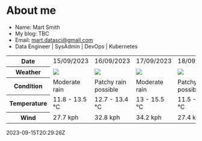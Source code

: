 # About me

- Name: Mart Smith
- My blog: TBC
- Email: [mart.datasci@gmail.com](mailto:mart.datasci6@gmail.com)
- Data Engineer | SysAdmin | DevOps | Kubernetes


<table>
    <tr>
        <th>Date</th>
        <td>15/09/2023</td><td>16/09/2023</td><td>17/09/2023</td><td>18/09/2023</td><td>19/09/2023</td><td>20/09/2023</td><td>21/09/2023</td>
    </tr>
    <tr>
        <th>Weather</th>
        <td><img src="https://cdn.weatherapi.com/weather/64x64/day/302.png"/></td><td><img src="https://cdn.weatherapi.com/weather/64x64/day/176.png"/></td><td><img src="https://cdn.weatherapi.com/weather/64x64/day/302.png"/></td><td><img src="https://cdn.weatherapi.com/weather/64x64/day/176.png"/></td><td><img src="https://cdn.weatherapi.com/weather/64x64/day/302.png"/></td><td><img src="https://cdn.weatherapi.com/weather/64x64/day/176.png"/></td><td><img src="https://cdn.weatherapi.com/weather/64x64/day/176.png"/></td>
    </tr>
    <tr>
        <th>Condition</th>
        <td width="200px">Moderate rain</td><td width="200px">Patchy rain possible</td><td width="200px">Moderate rain</td><td width="200px">Patchy rain possible</td><td width="200px">Moderate rain</td><td width="200px">Patchy rain possible</td><td width="200px">Patchy rain possible</td>
    </tr>
    <tr>
        <th>Temperature</th>
        <td>11.8 -  13.5 °C</td><td>12.7 -  13.4 °C</td><td>13 -  15.5 °C</td><td>11.5 -  15.5 °C</td><td>9.6 -  14.8 °C</td><td>10.6 -  15.1 °C</td><td>9.4 -  13.8 °C</td>
    </tr>
    <tr>
        <th>Wind</th>
        <td>27.7 kph</td><td>32.8 kph</td><td>34.2 kph</td><td>27.4 kph</td><td>33.1 kph</td><td>25.2 kph</td><td>27.7 kph</td>
    </tr>
</table>


2023-09-15T20:29:26Z

